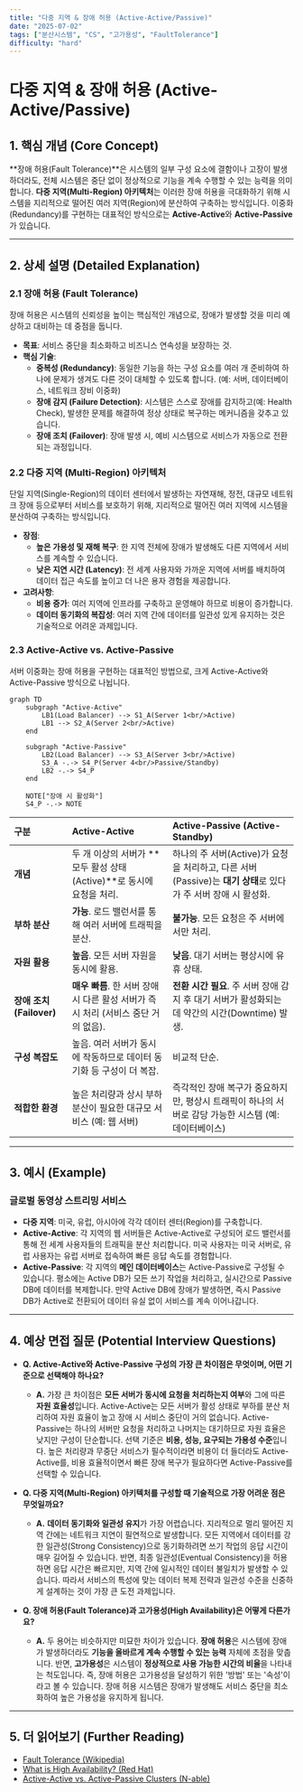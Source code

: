 ```yaml
---
title: "다중 지역 & 장애 허용 (Active-Active/Passive)"
date: "2025-07-02"
tags: ["분산시스템", "CS", "고가용성", "FaultTolerance"]
difficulty: "hard"
---
```


# 다중 지역 & 장애 허용 (Active-Active/Passive)

## 1. 핵심 개념 (Core Concept)

**장애 허용(Fault Tolerance)**은 시스템의 일부 구성 요소에 결함이나 고장이 발생하더라도, 전체 시스템은 중단 없이 정상적으로 기능을 계속 수행할 수 있는 능력을 의미합니다. **다중 지역(Multi-Region) 아키텍처**는 이러한 장애 허용을 극대화하기 위해 시스템을 지리적으로 떨어진 여러 지역(Region)에 분산하여 구축하는 방식입니다. 이중화(Redundancy)를 구현하는 대표적인 방식으로는 **Active-Active**와 **Active-Passive**가 있습니다.

---

## 2. 상세 설명 (Detailed Explanation)

### 2.1 장애 허용 (Fault Tolerance)

장애 허용은 시스템의 신뢰성을 높이는 핵심적인 개념으로, 장애가 발생할 것을 미리 예상하고 대비하는 데 중점을 둡니다.

*   **목표**: 서비스 중단을 최소화하고 비즈니스 연속성을 보장하는 것.
*   **핵심 기술**:
    *   **중복성 (Redundancy)**: 동일한 기능을 하는 구성 요소를 여러 개 준비하여 하나에 문제가 생겨도 다른 것이 대체할 수 있도록 합니다. (예: 서버, 데이터베이스, 네트워크 장비 이중화)
    *   **장애 감지 (Failure Detection)**: 시스템은 스스로 장애를 감지하고(예: Health Check), 발생한 문제를 해결하여 정상 상태로 복구하는 메커니즘을 갖추고 있습니다.
    *   **장애 조치 (Failover)**: 장애 발생 시, 예비 시스템으로 서비스가 자동으로 전환되는 과정입니다.

### 2.2 다중 지역 (Multi-Region) 아키텍처

단일 지역(Single-Region)의 데이터 센터에서 발생하는 자연재해, 정전, 대규모 네트워크 장애 등으로부터 서비스를 보호하기 위해, 지리적으로 떨어진 여러 지역에 시스템을 분산하여 구축하는 방식입니다.

*   **장점**:
    *   **높은 가용성 및 재해 복구**: 한 지역 전체에 장애가 발생해도 다른 지역에서 서비스를 계속할 수 있습니다.
    *   **낮은 지연 시간 (Latency)**: 전 세계 사용자와 가까운 지역에 서버를 배치하여 데이터 접근 속도를 높이고 더 나은    용자 경험을 제공합니다.
*   **고려사항**:
    *   **비용 증가**: 여러 지역에 인프라를 구축하고 운영해야 하므로 비용이 증가합니다.
    *   **데이터 동기화의 복잡성**: 여러 지역 간에 데이터를 일관성 있게 유지하는 것은 기술적으로 어려운 과제입니다.

### 2.3 Active-Active vs. Active-Passive

서버 이중화는 장애 허용을 구현하는 대표적인 방법으로, 크게 Active-Active와 Active-Passive 방식으로 나뉩니다.

```mermaid
graph TD
    subgraph "Active-Active"
        LB1(Load Balancer) --> S1_A(Server 1<br/>Active)
        LB1 --> S2_A(Server 2<br/>Active)
    end

    subgraph "Active-Passive"
        LB2(Load Balancer) --> S3_A(Server 3<br/>Active)
        S3_A -.-> S4_P(Server 4<br/>Passive/Standby)
        LB2 -.-> S4_P
    end
    
    NOTE["장애 시 활성화"]
    S4_P -.-> NOTE
```

| 구분 | Active-Active | Active-Passive (Active-Standby) |
| :--- | :--- | :--- |
| **개념** | 두 개 이상의 서버가 **모두 활성 상태(Active)**로 동시에 요청을 처리. | 하나의 주 서버(Active)가 요청을 처리하고, 다른 서버(Passive)는 **대기 상태**로 있다가 주 서버 장애 시 활성화. |
| **부하 분산** | **가능**. 로드 밸런서를 통해 여러 서버에 트래픽을 분산. | **불가능**. 모든 요청은 주 서버에서만 처리. |
| **자원 활용** | **높음**. 모든 서버 자원을 동시에 활용. | **낮음**. 대기 서버는 평상시에 유휴 상태. |
| **장애 조치 (Failover)** | **매우 빠름**. 한 서버 장애 시 다른 활성 서버가 즉시 처리 (서비스 중단 거의 없음). | **전환 시간 필요**. 주 서버 장애 감지 후 대기 서버가 활성화되는 데 약간의 시간(Downtime) 발생. |
| **구성 복잡도** | 높음. 여러 서버가 동시에 작동하므로 데이터 동기화 등 구성이 더 복잡. | 비교적 단순. |
| **적합한 환경** | 높은 처리량과 상시 부하 분산이 필요한 대규모 서비스 (예: 웹 서버) | 즉각적인 장애 복구가 중요하지만, 평상시 트래픽이 하나의 서버로 감당 가능한 시스템 (예: 데이터베이스) |

---

## 3. 예시 (Example)

### 글로벌 동영상 스트리밍 서비스

*   **다중 지역**: 미국, 유럽, 아시아에 각각 데이터 센터(Region)를 구축합니다.
*   **Active-Active**: 각 지역의 웹 서버들은 Active-Active로 구성되어 로드 밸런서를 통해 전 세계 사용자들의 트래픽을 분산 처리합니다. 미국 사용자는 미국 서버로, 유럽 사용자는 유럽 서버로 접속하여 빠른 응답 속도를 경험합니다.
*   **Active-Passive**: 각 지역의 **메인 데이터베이스**는 Active-Passive로 구성될 수 있습니다. 평소에는 Active DB가 모든 쓰기 작업을 처리하고, 실시간으로 Passive DB에 데이터를 복제합니다. 만약 Active DB에 장애가 발생하면, 즉시 Passive DB가 Active로 전환되어 데이터 유실 없이 서비스를 계속 이어나갑니다.

---

## 4. 예상 면접 질문 (Potential Interview Questions)

*   **Q. Active-Active와 Active-Passive 구성의 가장 큰 차이점은 무엇이며, 어떤 기준으로 선택해야 하나요?**
    *   **A.** 가장 큰 차이점은 **모든 서버가 동시에 요청을 처리하는지 여부**와 그에 따른 **자원 효율성**입니다. Active-Active는 모든 서버가 활성 상태로 부하를 분산 처리하여 자원 효율이 높고 장애 시 서비스 중단이 거의 없습니다. Active-Passive는 하나의 서버만 요청을 처리하고 나머지는 대기하므로 자원 효율은 낮지만 구성이 단순합니다. 선택 기준은 **비용, 성능, 요구되는 가용성 수준**입니다. 높은 처리량과 무중단 서비스가 필수적이라면 비용이 더 들더라도 Active-Active를, 비용 효율적이면서 빠른 장애 복구가 필요하다면 Active-Passive를 선택할 수 있습니다.

*   **Q. 다중 지역(Multi-Region) 아키텍처를 구성할 때 기술적으로 가장 어려운 점은 무엇일까요?**
    *   **A.** **데이터 동기화와 일관성 유지**가 가장 어렵습니다. 지리적으로 멀리 떨어진 지역 간에는 네트워크 지연이 필연적으로 발생합니다. 모든 지역에서 데이터를 강한 일관성(Strong Consistency)으로 동기화하려면 쓰기 작업의 응답 시간이 매우 길어질 수 있습니다. 반면, 최종 일관성(Eventual Consistency)을 허용하면 응답 시간은 빠르지만, 지역 간에 일시적인 데이터 불일치가 발생할 수 있습니다. 따라서 서비스의 특성에 맞는 데이터 복제 전략과 일관성 수준을 신중하게 설계하는 것이 가장 큰 도전 과제입니다.

*   **Q. 장애 허용(Fault Tolerance)과 고가용성(High Availability)은 어떻게 다른가요?**
    *   **A.** 두 용어는 비슷하지만 미묘한 차이가 있습니다. **장애 허용**은 시스템에 장애가 발생하더라도 **기능을 올바르게 계속 수행할 수 있는 능력** 자체에 초점을 맞춥니다. 반면, **고가용성**은 시스템이 **정상적으로 사용 가능한 시간의 비율**을 나타내는 척도입니다. 즉, 장애 허용은 고가용성을 달성하기 위한 '방법' 또는 '속성'이라고 볼 수 있습니다. 장애 허용 시스템은 장애가 발생해도 서비스 중단을 최소화하여 높은 가용성을 유지하게 됩니다.

---

## 5. 더 읽어보기 (Further Reading)

*   [Fault Tolerance (Wikipedia)](https://en.wikipedia.org/wiki/Fault_tolerance)
*   [What is High Availability? (Red Hat)](https://www.redhat.com/en/topics/high-availability/what-is-high-availability)
*   [Active-Active vs. Active-Passive Clusters (N-able)](https://www.n-able.com/blog/active-active-vs-active-passive-clusters)